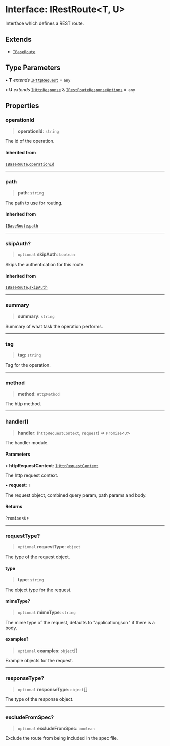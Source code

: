 # Interface: IRestRoute\<T, U\>

Interface which defines a REST route.

## Extends

- [`IBaseRoute`](IBaseRoute.md)

## Type Parameters

• **T** *extends* [`IHttpRequest`](IHttpRequest.md) = `any`

• **U** *extends* [`IHttpResponse`](IHttpResponse.md) & [`IRestRouteResponseOptions`](IRestRouteResponseOptions.md) = `any`

## Properties

### operationId

> **operationId**: `string`

The id of the operation.

#### Inherited from

[`IBaseRoute`](IBaseRoute.md).[`operationId`](IBaseRoute.md#operationid)

***

### path

> **path**: `string`

The path to use for routing.

#### Inherited from

[`IBaseRoute`](IBaseRoute.md).[`path`](IBaseRoute.md#path)

***

### skipAuth?

> `optional` **skipAuth**: `boolean`

Skips the authentication for this route.

#### Inherited from

[`IBaseRoute`](IBaseRoute.md).[`skipAuth`](IBaseRoute.md#skipauth)

***

### summary

> **summary**: `string`

Summary of what task the operation performs.

***

### tag

> **tag**: `string`

Tag for the operation.

***

### method

> **method**: `HttpMethod`

The http method.

***

### handler()

> **handler**: (`httpRequestContext`, `request`) => `Promise`\<`U`\>

The handler module.

#### Parameters

• **httpRequestContext**: [`IHttpRequestContext`](IHttpRequestContext.md)

The http request context.

• **request**: `T`

The request object, combined query param, path params and body.

#### Returns

`Promise`\<`U`\>

***

### requestType?

> `optional` **requestType**: `object`

The type of the request object.

#### type

> **type**: `string`

The object type for the request.

#### mimeType?

> `optional` **mimeType**: `string`

The mime type of the request, defaults to "application/json" if there is a body.

#### examples?

> `optional` **examples**: `object`[]

Example objects for the request.

***

### responseType?

> `optional` **responseType**: `object`[]

The type of the response object.

***

### excludeFromSpec?

> `optional` **excludeFromSpec**: `boolean`

Exclude the route from being included in the spec file.
